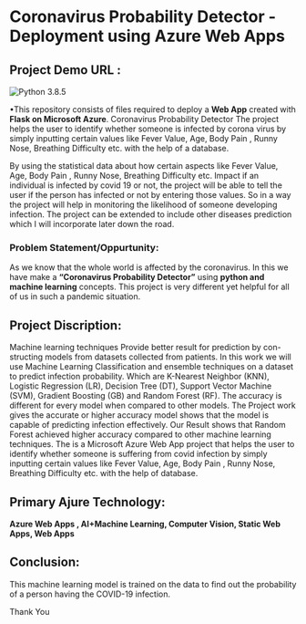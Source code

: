# Coronavirus Probability Detector - Deployment using Azure Web Apps
## Project Demo URL : 

![Python 3.8.5](https://img.shields.io/badge/python-3.8-blue) 

•This repository consists of files required to deploy a **Web App** created with **Flask on Microsoft Azure**. Coronavirus Probability Detector The project helps the user to identify whether someone is infected by corona virus by simply inputting certain values like Fever Value, Age, Body Pain , Runny Nose, Breathing Difficulty etc. with the help of a database.

By using the statistical data about how certain aspects like Fever Value, Age, Body Pain , Runny Nose, Breathing Difficulty etc. Impact if an individual is infected by covid 19 or not, the project will be able to tell the user if the person has infected or not by entering those values. So in a way the project will help in monitoring the likelihood of someone developing infection. The project can be extended to include other diseases prediction which I will incorporate later down the road.

### Problem Statement/Oppurtunity:
 As we know that the whole world is affected by the coronavirus. In this we have make a **“Coronavirus Probability Detector”** using **python and machine learning** concepts. This project is very different yet helpful for all of us in such a pandemic situation.

## Project Discription:
 Machine learning techniques Provide better result for prediction by con- structing models from datasets collected from patients. In this work we will use Machine Learning Classification and ensemble techniques on a dataset to predict infection probability. Which are K-Nearest Neighbor (KNN), Logistic Regression (LR), Decision Tree (DT), Support Vector Machine (SVM), Gradient Boosting (GB) and Random Forest (RF). The accuracy is different for every model when compared to other models. The Project work gives the accurate or higher accuracy model shows that the model is capable of predicting infection effectively. Our Result shows that Random Forest achieved higher accuracy compared to other machine learning techniques. The is a Microsoft Azure Web App project that helps the user to identify whether someone is suffering from covid infection by simply inputting certain values like Fever Value, Age, Body Pain , Runny Nose, Breathing Difficulty etc. with the help of database.

## Primary Ajure Technology:
**Azure Web Apps , AI+Machine Learning, Computer Vision, Static Web Apps, Web Apps**

## Conclusion:
This machine learning model is trained on the data to find out the probability of a person having the COVID-19 infection.

Thank You
